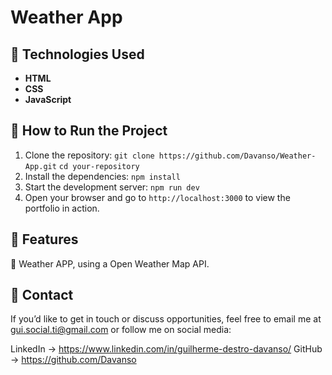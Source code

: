 # Weather App

## 🚀 Technologies Used
- **HTML**
- **CSS**
- **JavaScript**


## 📜 How to Run the Project
1. Clone the repository:
   ```git clone https://github.com/Davanso/Weather-App.git```
   ```cd your-repository```
2. Install the dependencies:
   ```npm install```
3. Start the development server:
   ```npm run dev```
4. Open your browser and go to ```http://localhost:3000``` to view the portfolio in action.
   

## 🔋 Features
🌟 Weather APP, using a Open Weather Map API.

## 💬 Contact
If you’d like to get in touch or discuss opportunities, feel free to email me at gui.social.ti@gmail.com or follow me on social media:

LinkedIn -> https://www.linkedin.com/in/guilherme-destro-davanso/
GitHub -> https://github.com/Davanso
